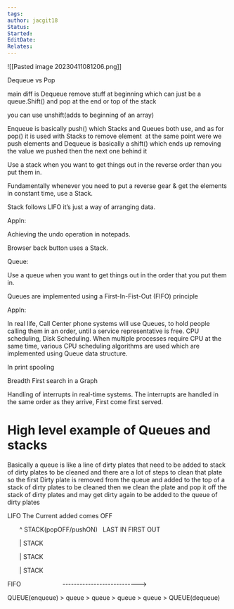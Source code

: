 ```yaml
---
tags: 
author: jacgit18
Status: 
Started: 
EditDate: 
Relates:
---
```

![[Pasted image 20230411081206.png]]

Dequeue vs Pop  

main diff is Dequeue remove stuff at beginning which can just be a queue.Shift() and pop at the end or top of the stack  

you can use unshift(adds to beginning of an array)  

Enqueue is basically push() which Stacks and Queues both use, and as for pop() it is used with Stacks to remove element  at the same point were we push elements and Dequeue is basically a shift() which ends up removing the value we pushed then the next one behind it 

Use a stack when you want to get things out in the reverse order than you put them in. 

Fundamentally whenever you need to put a reverse gear & get the elements in constant time, use a Stack.  

Stack follows LIFO it’s just a way of arranging data. 

Appln: 

Achieving the undo operation in notepads. 

Browser back button uses a Stack. 

Queue: 

Use a queue when you want to get things out in the order that you put them in. 

Queues are implemented using a First-In-Fist-Out (FIFO) principle 

Appln: 

In real life, Call Center phone systems will use Queues, to hold people calling them in an order, until a service representative is free. CPU scheduling, Disk Scheduling. When multiple processes require CPU at the same time, various CPU scheduling algorithms are used which are implemented using Queue data structure. 

In print spooling 

Breadth First search in a Graph 

Handling of interrupts in real-time systems. The interrupts are handled in the same order as they arrive, First come first served.


# High level example of Queues and stacks 

Basically a queue is like a line of dirty plates that need to be added to stack of dirty plates to be cleaned and there are a lot of steps to clean that plate so the first Dirty plate is removed from the queue and added to the top of a stack of dirty plates to be cleaned then we clean the plate and pop it off the stack of dirty plates and may get dirty again to be added to the queue of dirty plates 

LIFO The Current added comes OFF 

       ^ STACK(popOFF/pushON)   LAST IN FIRST OUT 

       | STACK 

       | STACK 

       | STACK 

FIFO                        ---------------------------> 

QUEUE(enqueue) > queue > queue > queue > queue > QUEUE(dequeue)